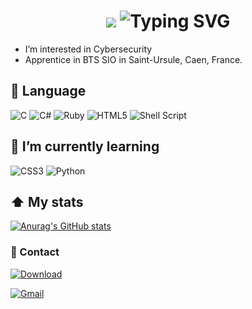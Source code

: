 <div align="center">
    <h1>
	<img src="https://user-images.githubusercontent.com/18350557/176309783-0785949b-9127-417c-8b55-ab5a4333674e.gif"/>
        <img src="https://readme-typing-svg.herokuapp.com?font=Jetbrains+mono&size=40&duration=3000&color=33FF33&center=true&vCenter=true&width=435&lines=Hey..+I'm+Adrien;This+is+my+Github;" alt="Typing SVG"/>
    </h1>
</div>

- I’m interested in Cybersecurity
- Apprentice in BTS SIO in Saint-Ursule, Caen, France.

## 🧠 Language
![C](https://img.shields.io/badge/c-%2300599C.svg?style=for-the-badge&logo=c&logoColor=white)
![C#](https://img.shields.io/badge/c%23-%23239120.svg?style=for-the-badge&logo=csharp&logoColor=white)
![Ruby](https://img.shields.io/badge/ruby-%23CC342D.svg?style=for-the-badge&logo=ruby&logoColor=white)
![HTML5](https://img.shields.io/badge/html5-%23E34F26.svg?style=for-the-badge&logo=html5&logoColor=white)
![Shell Script](https://img.shields.io/badge/shell_script-%23121011.svg?style=for-the-badge&logo=gnu-bash&logoColor=white)



## 🌱 I’m currently learning
![CSS3](https://img.shields.io/badge/css3-%231572B6.svg?style=for-the-badge&logo=css3&logoColor=white)
![Python](https://img.shields.io/badge/python-3670A0?style=for-the-badge&logo=python&logoColor=ffdd54)

## ⬆️ My stats
[![Anurag's GitHub stats](https://github-readme-stats.vercel.app/api?username=ShinobuDev)](https://github.com/ShinobuDev/github-readme-stats)

### 👀 Contact
[![Download](https://img.shields.io/badge/Discord-%235865F2.svg?style=for-the-badge&logo=discord&logoColor=whit)](https://discord/e43)

[![Gmail](https://img.shields.io/badge/Gmail-D14836?style=for-the-badge&logo=gmail&logoColor=white)](adrien.robin0704@gmail.com)

<!---
ShinobuDev/ShinobuDev is a ✨ special ✨ repository because its `README.md` (this file) appears on your GitHub profile.
You can click the Preview link to take a look at your changes.
--->
